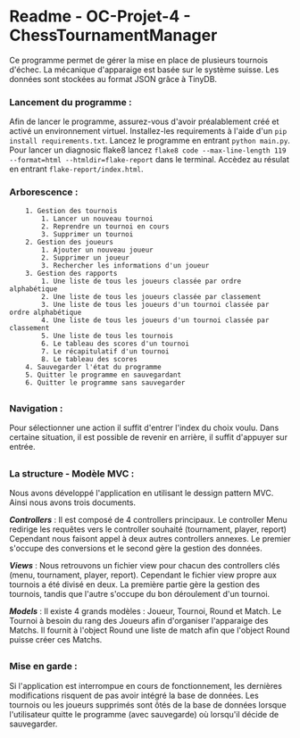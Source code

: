 # Readme - OC-Projet-4 - ChessTournamentManager
Ce programme permet de gérer la mise en place de plusieurs tournois d'échec. La mécanique d'apparaige est basée sur le système suisse. Les données sont stockées au format JSON grâce à TinyDB.



### Lancement du programme :
Afin de lancer le programme, assurez-vous d'avoir préalablement créé et activé un environnement virtuel. Installez-les 
requirements à l'aide d'un `pip install requirements.txt`. Lancez le programme en entrant `python main.py`.  
Pour lancer un diagnosic flake8 lancez `flake8 code --max-line-length 119 --format=html --htmldir=flake-report` dans le 
terminal. Accèdez au résulat en entrant `flake-report/index.html`.

### Arborescence : 

		1. Gestion des tournois
			1. Lancer un nouveau tournoi 
			2. Reprendre un tournoi en cours 
			3. Supprimer un tournoi
		2. Gestion des joueurs 
			1. Ajouter un nouveau joueur
			2. Supprimer un joueur 
			3. Rechercher les informations d'un joueur
		3. Gestion des rapports
			1. Une liste de tous les joueurs classée par ordre alphabétique
			2. Une liste de tous les joueurs classée par classement
			3. Une liste de tous les joueurs d'un tournoi classée par ordre alphabétique
			4. Une liste de tous les joueurs d'un tournoi classée par classement
			5. Une liste de tous les tournois
			6. Le tableau des scores d'un tournoi
			7. Le récapitulatif d'un tournoi
			8. Le tableau des scores
		4. Sauvegarder l'état du programme
		5. Quitter le programme en sauvegardant
		6. Quitter le programme sans sauvegarder 

##
### Navigation : 

Pour sélectionner une action il suffit d'entrer l'index du choix voulu.
Dans certaine situation, il est possible de revenir en arrière, il suffit d'appuyer sur entrée.


##
### La structure - Modèle MVC :
Nous avons développé l'application en utilisant le dessign pattern MVC. Ainsi nous avons trois documents.


**_Controllers_** : 
Il est composé de 4 controllers principaux. Le controller Menu redirige les requêtes vers le controller souhaité (tournament, player, report)
Cependant nous faisont appel à deux autres controllers annexes. Le premier s'occupe des conversions et le second gère la gestion des données.


**_Views_** : 
Nous retrouvons un fichier view pour chacun des controllers clés (menu, tournament, player, report).
Cependant le fichier view propre aux tournois a été divisé en deux. La première partie gère la gestion des tournois, tandis que l'autre s'occupe du bon déroulement d'un tournoi.


**_Models_** :
Il existe 4 grands modèles : Joueur, Tournoi, Round et Match. 
Le Tournoi à besoin du rang des Joueurs afin d'organiser l'apparaige des Matchs. Il fournit à l'object Round une liste de match afin que l'object Round puisse créer ces Matchs. 


##
### Mise en garde : 
Si l'application est interrompue en cours de fonctionnement, les dernières modifications risquent de pas avoir intégré la base de données.
Les tournois ou les joueurs supprimés sont ôtés de la base de données lorsque l'utilisateur quitte le programme (avec sauvegarde)
où lorsqu'il décide de sauvegarder.